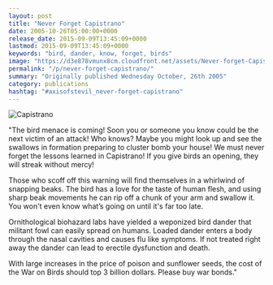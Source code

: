 ```yaml
---
layout: post
title: "Never Forget Capistrano"
date: 2005-10-26T05:00:00+0000
release_date: 2015-09-09T13:45:09+0000
lastmod: 2015-09-09T13:45:09+0000
keywords: "bird, dander, know, forget, birds"
image: "https://d3e878vmunx8cm.cloudfront.net/assets/Never-forget-Capistrano_web.gif"
permalink: "/p/never-forget-capistrano/"
summary: "Originally published Wednesday October, 26th 2005"
category: publications
hashtag: "#axisofstevil_never-forget-capistrano"
---
```


[id_1]: https://d3e878vmunx8cm.cloudfront.net/assets/Never-forget-Capistrano_web.gif "Capistrano"
![Capistrano][id_1]

"The bird menace is coming! Soon you or someone you know could be the next victim of an attack! Who knows? Maybe you might look up and see the swallows in formation preparing to cluster bomb your house! We must never forget the lessons learned in Capistrano! If you give birds an opening, they will streak without mercy!

Those who scoff off this warning will find themselves in a whirlwind of snapping beaks. The bird has a love for the taste of human flesh, and using sharp beak movements he can rip off a chunk of your arm and swallow it. You won't even know what’s going on until it's far too late.

Ornithological biohazard labs have yielded a weponized bird dander that militant fowl can easily spread on humans. Loaded dander enters a body through the nasal cavities and causes flu like symptoms. If not treated right away the dander can lead to erectile dysfunction and death.

With large increases in the price of poison and sunflower seeds, the cost of the War on Birds should top 3 billion dollars. Please buy war bonds."

